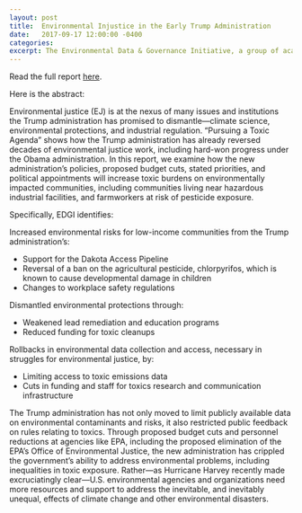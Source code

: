 ```yaml
---
layout: post
title:  Environmental Injustice in the Early Trump Administration
date:   2017-09-17 12:00:00 -0400
categories:
excerpt: The Environmental Data & Governance Initiative, a group of academics and computer scientists I work with, published a great report on environmental injustice in the Trump administration, which I had a very small hand in contributing to. You can read the full report, "Pursuing a Toxic Agenda," <a href=https://envirodatagov.org/publication/pursuing-toxic-agenda/>here</a>.
---
```

Read the full report [here](https://envirodatagov.org/publication/pursuing-toxic-agenda/).

Here is the abstract:

Environmental justice (EJ) is at the nexus of many issues and institutions the Trump administration has promised to dismantle—climate science, environmental protections, and industrial regulation. “Pursuing a Toxic Agenda” shows how the Trump administration has already reversed decades of environmental justice work, including hard-won progress under the Obama administration. In this report, we examine how the new administration’s policies, proposed budget cuts, stated priorities, and political appointments will increase toxic burdens on environmentally impacted communities, including communities living near hazardous industrial facilities, and farmworkers at risk of pesticide exposure.

Specifically, EDGI identifies:

Increased environmental risks for low-income communities from the Trump administration’s:
- Support for the Dakota Access Pipeline
- Reversal of a ban on the agricultural pesticide, chlorpyrifos, which is known to cause developmental damage in children
- Changes to workplace safety regulations

Dismantled environmental protections through:
- Weakened lead remediation and education programs
- Reduced funding for toxic cleanups

Rollbacks in environmental data collection and access, necessary in struggles for environmental justice, by:
- Limiting access to toxic emissions data
- Cuts in funding and staff for toxics research and communication infrastructure

The Trump administration has not only moved to limit publicly available data on environmental contaminants and risks, it also restricted public feedback on rules relating to toxics. Through proposed budget cuts and personnel reductions at agencies like EPA, including the proposed elimination of the EPA’s Office of Environmental Justice, the new administration has crippled the government’s ability to address environmental problems, including inequalities in toxic exposure. Rather—as Hurricane Harvey recently made excruciatingly clear—U.S. environmental agencies and organizations need more resources and support to address the inevitable, and inevitably unequal, effects of climate change and other environmental disasters.
